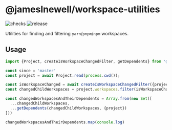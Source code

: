 # @jameslnewell/workspace-utilities

![checks](https://github.com/jameslnewell/workspace-utilities/actions/workflows/checks.yml/badge.svg) ![release](https://github.com/jameslnewell/workspace-utilities/actions/workflows/release.yml/badge.svg)

Utilities for finding and filtering `yarn`/`pnpm`/`npm` workspaces.

## Usage

```ts
import {Project, createIsWorkspaceChangedFilter, getDependents} from '@jameslnewell/workspace-utilities'

const since = 'master'
const project = await Project.read(process.cwd());

const isWorkspaceChanged = await createIsWorkspaceChangedFilter({project, since});
const changedChildWorkspaces = project.workspaces.filter(isWorkspaceChanged)

const changedWorkspacesAndTheirDependents = Array.from(new Set([
  ...changedChildWorkspaces,
  ...getDependents(changedChildWorkspaces, {project})
]))

changedWorkspacesAndTheirDependents.map(console.log)
```

